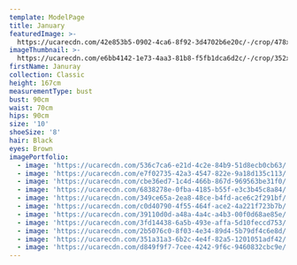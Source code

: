 ```yaml
---
template: ModelPage
title: January
featuredImage: >-
  https://ucarecdn.com/42e853b5-0902-4ca6-8f92-3d4702b6e20c/-/crop/478x317/0,16/-/preview/
imageThumbnail: >-
  https://ucarecdn.com/e6bb4142-1e73-4aa3-81b8-f5fb1dca6d2c/-/crop/352x438/37,94/-/preview/
firstName: Januray
collection: Classic
height: 167cm
measurementType: bust
bust: 90cm
waist: 70cm
hips: 90cm
size: '10'
shoeSize: '8'
hair: Black
eyes: Brown
imagePortfolio:
  - image: 'https://ucarecdn.com/536c7ca6-e21d-4c2e-84b9-51d8ecb0cb63/'
  - image: 'https://ucarecdn.com/e7f02735-42a3-4547-822e-9a18d135c113/'
  - image: 'https://ucarecdn.com/cbe36ed7-1c4d-466b-867d-969563be31f0/'
  - image: 'https://ucarecdn.com/6838278e-0fba-4185-b55f-e3c3b45c8a84/'
  - image: 'https://ucarecdn.com/349ce65a-2ea8-48ce-b4fd-ace6c2f291bf/'
  - image: 'https://ucarecdn.com/c0d40790-4f55-464f-ace2-4a221f723b7b/'
  - image: 'https://ucarecdn.com/39110d0d-a48a-4a4c-a4b3-00f0d68ae85e/'
  - image: 'https://ucarecdn.com/3fd14438-6a5b-493e-affa-5d10feccd753/'
  - image: 'https://ucarecdn.com/2b5076c0-8f03-4e34-89d4-5b79df4c6e8d/'
  - image: 'https://ucarecdn.com/351a31a3-6b2c-4e4f-82a5-1201051adf42/'
  - image: 'https://ucarecdn.com/d849f9f7-7cee-4242-9f6c-9460832cbc9e/'
---
```


